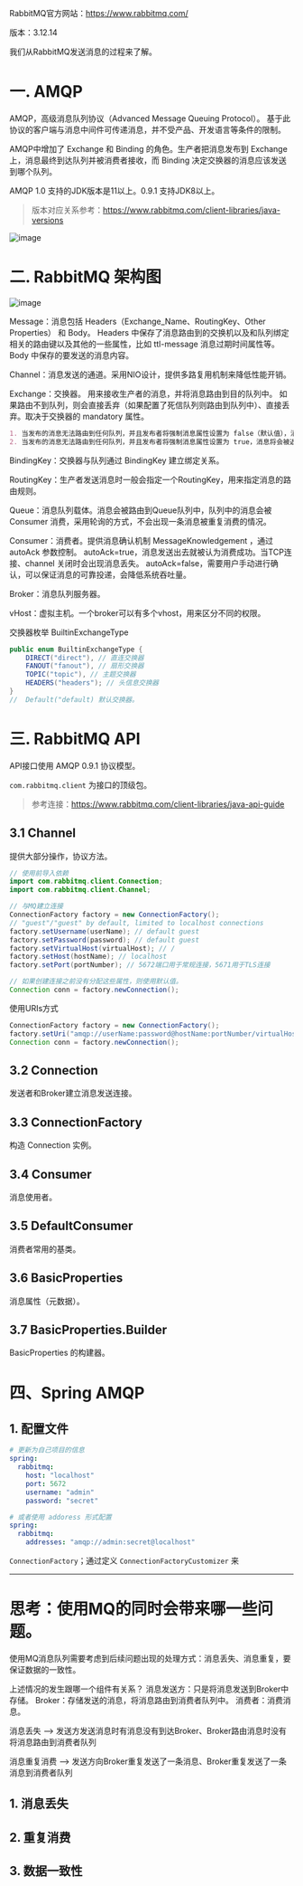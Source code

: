 RabbitMQ官方网站：https://www.rabbitmq.com/

版本：3.12.14

我们从RabbitMQ发送消息的过程来了解。


# 一. AMQP

AMQP，高级消息队列协议（Advanced Message Queuing Protocol）。
基于此协议的客户端与消息中间件可传递消息，并不受产品、开发语言等条件的限制。

AMQP中增加了 Exchange 和 Binding 的角色。生产者把消息发布到 Exchange 上，消息最终到达队列并被消费者接收，而 Binding 决定交换器的消息应该发送到哪个队列。


AMQP 1.0 支持的JDK版本是11以上。0.9.1 支持JDK8以上。

> 版本对应关系参考：https://www.rabbitmq.com/client-libraries/java-versions


![image](assets/image-20241022102029-vznnsf4.png)
















# 二. RabbitMQ 架构图

![image](assets/image-20241017211702-ibhm4tu.png)


Message：消息包括 Headers（Exchange_Name、RoutingKey、Other Properties） 和 Body。
Headers 中保存了消息路由到的交换机以及和队列绑定相关的路由键以及其他的一些属性，比如 ttl-message 消息过期时间属性等。
Body 中保存的要发送的消息内容。

Channel：消息发送的通道。采用NIO设计，提供多路复用机制来降低性能开销。

Exchange：交换器。
用来接收生产者的消息，并将消息路由到目的队列中。
如果路由不到队列，则会直接丢弃（如果配置了死信队列则路由到队列中）、直接丢弃。取决于交换器的 mandatory 属性。

```markdown
1. 当发布的消息无法路由到任何队列，并且发布者将强制消息属性设置为 false（默认值），消息将会被丢弃或者重新发布到备用交换器（比如死信队列）。`mandatory = false`
2. 当发布的消息无法路由到任何队列，并且发布者将强制消息属性设置为 true，消息将会被返回。发布者必须设置返回的消息处理逻辑。`mandatory = true`
```

BindingKey：交换器与队列通过 BindingKey 建立绑定关系。

RoutingKey：生产者发送消息时一般会指定一个RoutingKey，用来指定消息的路由规则。

Queue：消息队列载体。消息会被路由到Queue队列中，队列中的消息会被 Consumer 消费，采用轮询的方式，不会出现一条消息被重复消费的情况。

Consumer：消费者。提供消息确认机制 MessageKnowledgement ，通过 autoAck 参数控制。
autoAck=true，消息发送出去就被认为消费成功。当TCP连接、channel 关闭时会出现消息丢失。
autoAck=false，需要用户手动进行确认，可以保证消息的可靠投递，会降低系统吞吐量。

Broker：消息队列服务器。

vHost：虚拟主机。一个broker可以有多个vhost，用来区分不同的权限。


交换器枚举 BuiltinExchangeType

```java
public enum BuiltinExchangeType {
    DIRECT("direct"), // 直连交换器
    FANOUT("fanout"), // 扇形交换器
    TOPIC("topic"), // 主题交换器
    HEADERS("headers"); // 头信息交换器
}
// 	Default("default) 默认交换器。
```


# 三. RabbitMQ API

API接口使用 AMQP 0.9.1 协议模型。

`com.rabbitmq.client` 为接口的顶级包。

> 参考连接：https://www.rabbitmq.com/client-libraries/java-api-guide


## 3.1 Channel

提供大部分操作，协议方法。

```java
// 使用前导入依赖
import com.rabbitmq.client.Connection;
import com.rabbitmq.client.Channel;

// 与MQ建立连接
ConnectionFactory factory = new ConnectionFactory();
// "guest"/"guest" by default, limited to localhost connections
factory.setUsername(userName); // default guest
factory.setPassword(password); // default guest
factory.setVirtualHost(virtualHost); // /
factory.setHost(hostName); // localhost
factory.setPort(portNumber); // 5672端口用于常规连接，5671用于TLS连接

// 如果创建连接之前没有分配这些属性，则使用默认值。
Connection conn = factory.newConnection();
```


使用URIs方式

```java
ConnectionFactory factory = new ConnectionFactory();
factory.setUri("amqp://userName:password@hostName:portNumber/virtualHost");
Connection conn = factory.newConnection();
```


## 3.2 Connection

发送者和Broker建立消息发送连接。





## 3.3 ConnectionFactory

构造 Connection 实例。




## 3.4 Consumer

消息使用者。




## 3.5 DefaultConsumer

消费者常用的基类。




## 3.6 BasicProperties

消息属性（元数据）。




## 3.7 BasicProperties.Builder

BasicProperties 的构建器。



# 四、Spring AMQP

## 1. 配置文件

```yml
# 更新为自己项目的信息
spring:
  rabbitmq:
    host: "localhost"
    port: 5672
    username: "admin"
    password: "secret"

# 或者使用 addoress 形式配置
spring:
  rabbitmq:
    addresses: "amqp://admin:secret@localhost"
```


`ConnectionFactory`；通过定义 `ConnectionFactoryCustomizer` 来







































---


# 思考：使用MQ的同时会带来哪一些问题。

使用MQ消息队列需要考虑到后续问题出现的处理方式：消息丢失、消息重复，要保证数据的一致性。

上述情况的发生跟哪一个组件有关系？
消息发送方：只是将消息发送到Broker中存储。
Broker：存储发送的消息，将消息路由到消费者队列中。
消费者：消费消息。

消息丢失 --> 发送方发送消息时有消息没有到达Broker、Broker路由消息时没有将消息路由到消费者队列

消息重复消费 --> 发送方向Broker重复发送了一条消息、Broker重复发送了一条消息到消费者队列

## 1. 消息丢失


## 2. 重复消费



## 3. 数据一致性